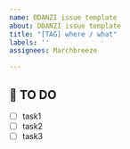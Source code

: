 ```yaml
---
name: DDANZI issue template
about: DDANZI issue template
title: "[TAG] where / what"
labels: ''
assignees: Marchbreeze

---
```


## 🚩 TO DO
- [ ] task1
- [ ] task2
- [ ] task3

<!-- TO DO task를 상세하게 나눠주세요! -->

